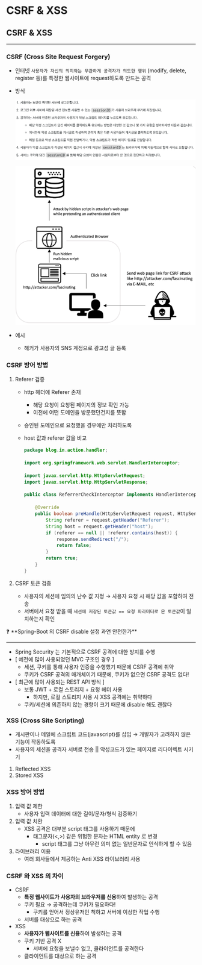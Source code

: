 # CSRF & XSS

## CSRF & XSS

---

### CSRF (Cross Site Request Forgery)

- 인터넷 `사용자가 자신의 의지와는 무관하게 공격자가 의도한 행위` (modify, delete, register 등)를 특정한 웹사이트에 request하도록 만드는 공격
- 방식
    
    ![스크린샷 2023-07-20 오전 11.17.41.png](source_jimin/csrf_process.png)
    
    ![스크린샷 2023-07-20 오전 11.18.27.png](source_jimin/csrf.png)
    
- 예시
    - 해커가 사용자의 SNS 계정으로 광고성 글 등록

### CSRF 방어 방법

1. Referer 검증
    - http 헤더에 Referer 존재
        - 해당 요청이 요청된 페이지의 정보 확인 가능
        - 이전에 어떤 도메인을 방문했던건지를 뜻함
    - 승인된 도메인으로 요청했을 경우에만 처리하도록
    - host 값과 referer 값을 비교
        
        ```java
        package blog.in.action.handler;
        
        import org.springframework.web.servlet.HandlerInterceptor;
        
        import javax.servlet.http.HttpServletRequest;
        import javax.servlet.http.HttpServletResponse;
        
        public class ReferrerCheckInterceptor implements HandlerInterceptor {
        
            @Override
            public boolean preHandle(HttpServletRequest request, HttpServletResponse response, Object handler) throws Exception {
                String referer = request.getHeader("Referer");
                String host = request.getHeader("host");
                if (referer == null || !referer.contains(host)) {
                    response.sendRedirect("/");
                    return false;
                }
                return true;
            }
        }
        ```
        

1. CSRF 토큰 검증
    - 사용자의 세션에 임의의 난수 값 지정 → 사용자 요청 시 해당 값을 포함하여 전송
    - 서버에서 요청 받을 때 `세션에 저장된 토큰값 == 요청 파라미터로 온 토큰값`이 일치하는지 확인

<aside>
❓ **Spring-Boot 의 CSRF disable 설정 과연 안전한가**

---

- Spring Security 는 기본적으로 CSRF 공격에 대한 방지를 수행
- [ 예전에 많이 사용되었던 MVC 구조인 경우 ]
    - 세션, 쿠키를 통해 사용자 인증을 수행했기 때문에 CSRF 공격에 취약
    - 쿠키가 CSRF 공격의 매개체이기 때문에, 쿠키가 없으면 CSRF 공격도 없다!
- [ 최근에 많이 사용되는 REST API 방식 ]
    - 보통 JWT + 로컬 스토리지 + 요청 헤더 사용
        - 하지만, 로컬 스토리지 사용 시 XSS 공격에는 취약하다
    - 쿠키/세션에 의존하지 않는 경향이 크기 때문에 disable 해도 괜찮다
</aside>

### XSS (Cross Site Scripting)

- 게시판이나 메일에 스크립트 코드(javascript)를 삽입 → 개발자가 고려하지 않은 기능이 작동하도록
- 사용자의 세션을 공격자 서버로 전송 || 악성코드가 있는 페이지로 리다이렉트 시키기
1. Reflected XSS
2. Stored XSS

### XSS 방어 방법

1. 입력 값 제한
    - 사용자 입력 데이터에 대한 길이/문자/형식 검증하기
2. 입력 값 치환
    - XSS 공격은 대부분 script 태그를 사용하기 때문에
        - 태그문자(<,>) 같은 위험한 문자는 HTML entity 로 변경
            - script 태그를 그냥 아무런 의미 없는 일반문자로 인식하게 할 수 있음
3. 라이브러리 이용
    - 여러 회사들에서 제공하는 Anti XSS 라이브러리 사용

### CSRF 와 XSS 의 차이

- CSRF
    - **특정 웹사이트가 사용자의 브라우저를 신용**하여 발생하는 공격
    - 쿠키 필요 → 공격하는데 쿠키가 필요하다!
        - 쿠키를 얻어서 정상유저인 척하고 서버에 이상한 작업 수행
    - 서버를 대상으로 하는 공격
- XSS
    - **사용자가 웹사이트를 신용**하여 발생하는 공격
    - 쿠키 기반 공격 X
        - 서버에 요청을 보낼수 없고, 클라이언트를 공격한다
    - 클라이언트를 대상으로 하는 공격